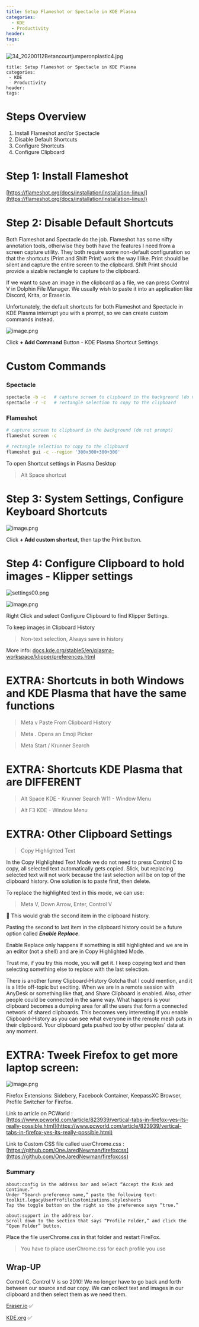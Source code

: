 ```yaml
---
title: Setup Flameshot or Spectacle in KDE Plasma
categories:
  - KDE
  - Productivity
header:
tags:
---
```



![34_20200112Betancourtjumperonplastic4.jpg](https://eraser.imgix.net/workspaces/Qj05EF0NJUgnMJNG1Uym/QUxlyIfqGXYJL2M9giYm0uxIucd2/ocwnjtLueVq00WEgtLxsJ.jpg?ixlib=js-3.7.0 "34_20200112Betancourtjumperonplastic4.jpg")



```
title: Setup Flameshot or Spectacle in KDE Plasma
categories:
 - KDE
 - Productivity
header:
tags:
```
# Steps Overview
1. Install Flameshot and/or Spectacle
2. Disable Default Shortcuts
3. Configure Shortcuts
4. Configure Clipboard
# Step 1: Install Flameshot
[﻿https://flameshot.org/docs/installation/installation-linux/](https://flameshot.org/docs/installation/installation-linux/)

# Step 2: Disable Default Shortcuts
Both Flameshot and Spectacle do the job. Flameshot has some nifty annotation tools, otherwise they both have the features I need from a screen capture utility. They both require some non-default configuration so that the shortcuts (Print and Shift Print) work the way I like. Print should be silent and capture the entire screen to the clipboard. Shift Print should provide a sizable rectangle to capture to the clipboard.

If we want to save an image in the clipboard as a file, we can press Control V in Dolphin File Manager. We usually wish to paste it into an application like Discord, Krita, or Eraser.io.

Unfortunately, the default shortcuts for both Flameshot and Spectacle in KDE Plasma interrupt you with a prompt, so we can create custom commands instead.

![image.png](https://eraser.imgix.net/workspaces/Qj05EF0NJUgnMJNG1Uym/QUxlyIfqGXYJL2M9giYm0uxIucd2/TPywLTZl943t4U24DxEjh.png?ixlib=js-3.7.0 "image.png")

Click **+ Add Command** Button - KDE Plasma Shortcut Settings

# Custom Commands
### Spectacle
```sh
spectacle -b -c   # capture screen to clipboard in the background (do not prompt)
spectacle -r -c   # rectangle selection to copy to the clipboard
```
### Flameshot
```sh
# capture screen to clipboard in the background (do not prompt)
flameshot screen -c

# rectangle selection to copy to the clipboard
flameshot gui -c --region '300x300+300+300'
```
To open Shortcut settings in Plasma Desktop

>  Alt  Space shortcut

# Step 3: System Settings, Configure Keyboard Shortcuts
![image.png](https://eraser.imgix.net/workspaces/Qj05EF0NJUgnMJNG1Uym/QUxlyIfqGXYJL2M9giYm0uxIucd2/8b0Nsxty2fzrcs7xTbV-n.png?ixlib=js-3.7.0 "image.png")

Click **+ Add custom shortcut**, then tap the Print button.

# Step 4: Configure Clipboard to hold images - Klipper settings
![settings00.png](https://eraser.imgix.net/workspaces/Qj05EF0NJUgnMJNG1Uym/QUxlyIfqGXYJL2M9giYm0uxIucd2/3naAkAHi-DVconDqKhD36.png?ixlib=js-3.7.0 "settings00.png")



![image.png](https://eraser.imgix.net/workspaces/Qj05EF0NJUgnMJNG1Uym/QUxlyIfqGXYJL2M9giYm0uxIucd2/w4sOvHFzah4_RZ3ecNA-s.png?ixlib=js-3.7.0 "image.png")

Right Click and select Configure Clipboard to find Klipper Settings.

To keep images in Clipboard History

> Non-text selection, Always save in history

More info: [﻿docs.kde.org/stable5/en/plasma-workspace/klipper/preferences.html](https://docs.kde.org/stable5/en/plasma-workspace/klipper/preferences.html)

# EXTRA: Shortcuts in both Windows and KDE Plasma that have the same functions
> Meta  v       Paste From Clipboard History

> Meta  .        Opens an Emoji Picker

> Meta           Start / Krunner Search

# EXTRA: Shortcuts KDE Plasma that are DIFFERENT
> Alt Space
     KDE - Krunner Search
     W11 - Window Menu

> Alt F3
     KDE - Window Menu



# EXTRA: Other Clipboard Settings
>  Copy Highlighted Text

In the Copy Highlighted Text Mode we do not need to press Control C to copy, all selected text automatically gets copied. Slick, but replacing selected text will not work because the last selection will be on top of the clipboard history. One solution is to paste first, then delete.

To replace the highlighted text in this mode, we can use:

> Meta V, Down Arrow, Enter, Control V

🤷 This would grab the second item in the clipboard history.

Pasting the second to last item in the clipboard history could be a future option called **_Enable Replace_**.

Enable Replace only happens if something is still highlighted and we are in an editor (not a shell) and are in Copy Highlighted Mode.

Trust me, if you try this mode, you will get it. I keep copying text and then selecting something else to replace with the last selection.

There is another funny Clipboard-History Gotcha that I could mention, and it is a little off-topic but exciting. When we are in a remote session with AnyDesk or something like that, and Share Clipboard is enabled. Also, other people could be connected in the same way. What happens is your clipboard becomes a dumping area for all the users that form a connected network of shared clipboards. This becomes very interesting if you enable Clipboard-History as you can see what everyone in the remote mesh puts in their clipboard. Your clipboard gets pushed too by other peoples' data at any moment.



# EXTRA: Tweek Firefox to get more laptop screen:
![image.png](https://eraser.imgix.net/workspaces/Qj05EF0NJUgnMJNG1Uym/QUxlyIfqGXYJL2M9giYm0uxIucd2/xUrE78ZK5eJBPVYk3MO9z.png?ixlib=js-3.7.0 "image.png")

Firefox Extensions: Sidebery, Facebook Container, KeepassXC Browser, Profile Switcher for Firefox.

Link to article on PCWorld : [﻿https://www.pcworld.com/article/823939/vertical-tabs-in-firefox-yes-its-really-possible.html](https://www.pcworld.com/article/823939/vertical-tabs-in-firefox-yes-its-really-possible.html)

Link to Custom CSS file called userChrome.css :
[﻿https://github.com/OneJaredNewman/firefoxcss](https://github.com/OneJaredNewman/firefoxcss)

### Summary
```
about:config in the address bar and select “Accept the Risk and Continue.”
Under “Search preference name,” paste the following text: toolkit.legacyUserProfileCustomizations.stylesheets
Tap the toggle button on the right so the preference says “true.”
```
```
about:support in the address bar.
Scroll down to the section that says “Profile Folder,” and click the “Open Folder” button.
```
Place the file userChrome.css in that folder and restart FireFox.

> You have to place userChrome.css for each profile you use



## Wrap-UP
Control C, Control V is so 2010! We no longer have to go back and forth between our source and our copy. We can collect text and images in our clipboard and then select them as we need them.

[﻿Eraser.io](https://eraser.io/) ✅

[﻿KDE.org](https://kde.org/) ✅


